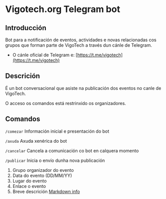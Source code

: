 # Vigotech.org Telegram bot

## Introducción

Bot para a notificación de eventos, actividades e novas relacionadas cos grupos
que forman parte de VigoTech a través dun cánle de Telegram.

* O cánle oficial de Telegram e: [https://t.me/vigotech](https://t.me/vigotech)


## Descrición

É un bot conversacional que asiste na publicación dos eventos no canle de 
VigoTech.

O acceso os comandos está restrinxido os organizadores.

## Comandos


``
/comezar
``
    Información inicial e presentación do bot

``
/axuda
``
    Axuda xenérica do bot
  
``
/cancelar
``
    Cancela a comunicación co bot en calquera momento

``
/publicar
``
    Inicia o envío dunha nova publicación


1. Grupo organizador do evento
1. Data do evento (DD/MM/YY)
1. Lugar do evento
1. Enlace o evento
1. Breve descrición [Markdown info](https://core.telegram.org/bots/api#formatting-options)

